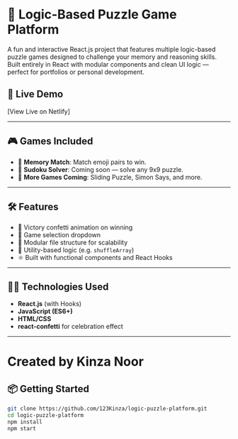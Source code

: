 # 🧩 Logic-Based Puzzle Game Platform

A fun and interactive React.js project that features multiple logic-based puzzle games designed to challenge your memory and reasoning skills. Built entirely in React with modular components and clean UI logic — perfect for portfolios or personal development.

## 🚀 Live Demo

[View Live on Netlify]

---

## 🎮 Games Included

- 🧠 **Memory Match**: Match emoji pairs to win.
- 🔢 **Sudoku Solver**: Coming soon — solve any 9x9 puzzle.
- 🔄 **More Games Coming**: Sliding Puzzle, Simon Says, and more.


---

## 🛠️ Features

- 🎈 Victory confetti animation on winning
- 🧩 Game selection dropdown
- 🎯 Modular file structure for scalability
- 🔧 Utility-based logic (e.g. `shuffleArray`)
- ⚛️ Built with functional components and React Hooks

---

## 🧑‍💻 Technologies Used

- **React.js** (with Hooks)
- **JavaScript (ES6+)**
- **HTML/CSS**
- **react-confetti** for celebration effect

---
# Created by Kinza Noor

## 📦 Getting Started

```bash
git clone https://github.com/123Kinza/logic-puzzle-platform.git
cd logic-puzzle-platform
npm install
npm start



